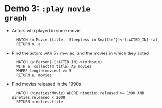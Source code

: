<!SLIDE bullets>
# Demo 3: <code>:play movie graph</code>

* Actors who played in some movie

        MATCH (m:Movie {title: 'Sleepless in Seattle'})<-[:ACTED_IN]-(a)
        RETURN m, a

* Find the actors with 5+ movies, and the movies in which they acted

        MATCH (a:Person)-[:ACTED_IN]->(m:Movie)
        WITH a, collect(m.title) AS movies
        WHERE length(movies) >= 5
        RETURN a, movies

* Find movies released in the 1990s

        MATCH (nineties:Movie) WHERE nineties.released >= 1990 AND nineties.released < 2000
        RETURN nineties.title